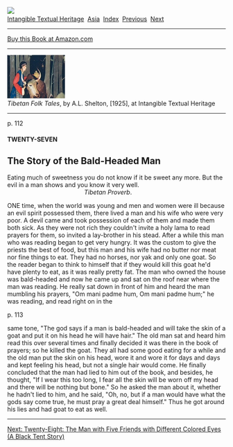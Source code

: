 [![](../../cdshop/ithlogo.png)](../../index)  
[Intangible Textual Heritage](../../index)  [Asia](../index) 
[Index](index)  [Previous](tft29)  [Next](tft31) 

------------------------------------------------------------------------

[Buy this Book at
Amazon.com](https://www.amazon.com/exec/obidos/ASIN/B0025VKZPM/internetsacredte)

------------------------------------------------------------------------

[![](img/tease.jpg)](index)  
*Tibetan Folk Tales*, by A.L. Shelton, \[1925\], at Intangible Textual
Heritage

------------------------------------------------------------------------

<span id="page_112">p. 112</span>

#### TWENTY-SEVEN

## The Story of the Bald-Headed Man

<span class="small">Eating much of sweetness you do not know if it be
sweet any more. But the evil in a man shows and you know it very well.  
                                             *Tibetan Proverb*.</span>

ONE time, when the world was young and men and women were ill because an
evil spirit possessed them, there lived a man and his wife who were very
poor. A devil came and took possession of each of them and made them
both sick. As they were not rich they couldn't invite a holy lama to
read prayers for them, so invited a lay-brother in his stead. After a
while this man who was reading began to get very hungry. It was the
custom to give the priests the best of food, but this man and his wife
had no butter nor meat nor fine things to eat. They had no horses, nor
yak and only one goat. So the reader began to think to himself that if
they would kill this goat he'd have plenty to eat, as it was really
pretty fat. The man who owned the house was bald-headed and now he came
up and sat on the roof near where the man was reading. He really sat
down in front of him and heard the man mumbling his prayers, "Om mani
padme hum, Om mani padme hum;" he was reading, and read right on in the

<span id="page_113">p. 113</span>

same tone, "The god says if a man is bald-headed and will take the skin
of a goat and put it on his head he will have hair." The old man sat and
heard him read this over several times and finally decided it was there
in the book of prayers; so he killed the goat. They all had some good
eating for a while and the old man put the skin on his head, wore it and
wore it for days and days and kept feeling his head, but not a single
hair would come. He finally concluded that the man had lied to him out
of the book, and besides, he thought, "If I wear this too long, I fear
all the skin will be worn off my head and there will be nothing but
bone." So he asked the man about it, whether he hadn't lied to him, and
he said, "Oh, no, but if a man would have what the gods say come true,
he must pray a great deal himself." Thus he got around his lies and had
goat to eat as well.

------------------------------------------------------------------------

[Next: Twenty-Eight: The Man with Five Friends with Different Colored
Eyes (A Black Tent Story)](tft31)
